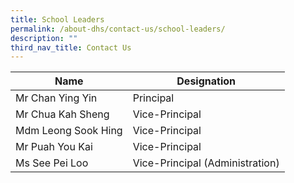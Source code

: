 ```yaml
---
title: School Leaders
permalink: /about-dhs/contact-us/school-leaders/
description: ""
third_nav_title: Contact Us
---
```

| Name | Designation |
| --- | --- |
| Mr Chan Ying Yin | Principal |
| Mr Chua Kah Sheng | Vice-Principal |
| Mdm Leong Sook Hing | Vice-Principal |
| Mr Puah You Kai | Vice-Principal |
| Ms See Pei Loo | Vice-Principal (Administration) |